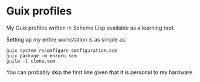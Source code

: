 # Guix profiles

My Guix profiles written in Scheme Lisp available as a learning tool.

Setting up my entire workstation is as simple as:

```
guix system reconfigure configuration.scm
guix package -m enzuru.scm
guile -l clone.scm
```

You can probably skip the first line given that it is personal to my hardware.
